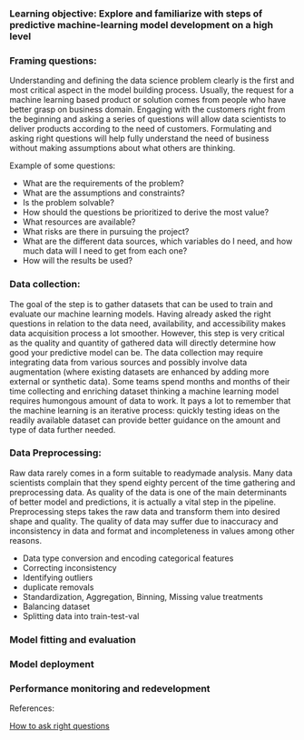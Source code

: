 ### Learning objective: Explore and familiarize with steps of predictive machine-learning model development on a high level  


### Framing questions:

Understanding and defining the data science problem clearly is the first and most critical aspect in the model building process. Usually, the request for a machine learning based product or solution comes from people who have better grasp on business domain. Engaging with the customers right from the beginning and asking a series of questions will allow data scientists to deliver products according to the need of customers. Formulating and asking right questions will help fully understand the need of business without making assumptions about what others are thinking.

Example of some questions:

- What are the requirements of the problem? 
- What are the assumptions and constraints?
- Is the problem solvable?
- How should the questions be prioritized to derive the most value?
- What resources are available? 
- What risks are there in pursuing the project?
- What are the different data sources, which variables do I need, and how much data will I need to get from each one? 
- How will the results be used? 

### Data collection:

The goal of the step is to gather datasets that can be used to train and evaluate our machine learning models. Having already asked the right questions in relation to the data need, availability, and accessibility makes data acquisition process a lot smoother. However, this step is very critical as the quality and quantity of gathered data will directly determine how good your predictive model can be. The data collection may require integrating data from various sources and possibly involve data augmentation (where existing datasets are enhanced by adding more external or synthetic data). Some teams spend months and months of their time collecting and enriching dataset thinking a machine learning model requires humongous amount of data to work. It pays a lot to remember that the machine learning is an iterative process: quickly testing ideas on the readily available dataset can provide better guidance on the amount and type of data further needed.


### Data Preprocessing:

Raw data rarely comes in a form suitable to readymade analysis. Many data scientists complain that they spend eighty percent of the time gathering and preprocessing data. As quality of the data is one of the main determinants of better model and predictions, it is actually a vital step in the pipeline. Preprocessing steps takes the raw data and transform them into desired shape and quality. The quality of data may suffer due to inaccuracy and inconsistency in data and format and incompleteness in values among other reasons.

- Data type conversion and encoding categorical features
- Correcting inconsistency
- Identifying outliers
- duplicate removals
- Standardization, Aggregation, Binning, Missing value treatments
- Balancing dataset
- Splitting data into train-test-val



### Model fitting and evaluation


### Model deployment

### Performance monitoring and redevelopment





References:



[How to ask right questions](https://towardsdatascience.com/how-to-ask-the-right-questions-as-a-data-scientist-913621907411)